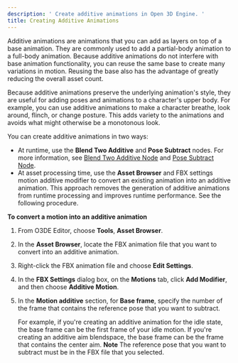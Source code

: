 ```yaml
---
description: ' Create additive animations in Open 3D Engine. '
title: Creating Additive Animations
---
```


Additive animations are animations that you can add as layers on top of a base animation. They are commonly used to add a partial-body animation to a full-body animation. Because additive animations do not interfere with base animation functionality, you can reuse the same base to create many variations in motion. Reusing the base also has the advantage of greatly reducing the overall asset count.

Because additive animations preserve the underlying animation's style, they are useful for adding poses and animations to a character's upper body. For example, you can use additive animations to make a character breathe, look around, flinch, or change posture. This adds variety to the animations and avoids what might otherwise be a monotonous look.

You can create additive animations in two ways:
+ At runtime, use the **Blend Two Additive** and **Pose Subtract** nodes. For more information, see [Blend Two Additive Node](/docs/user-guide/visualization/animation/animation-editor/blending-blendtwoadditive.md) and [Pose Subtract Node](/docs/user-guide/visualization/animation/animation-editor/blending-posesubtract.md).
+ At asset processing time, use the **Asset Browser** and FBX settings motion additive modifier to convert an existing animation into an additive animation. This approach removes the generation of additive animations from runtime processing and improves runtime performance. See the following procedure.

**To convert a motion into an additive animation**

1. From O3DE Editor, choose **Tools**, **Asset Browser**.

1. In the **Asset Browser**, locate the FBX animation file that you want to convert into an additive animation.

1. Right-click the FBX animation file and choose **Edit Settings**.

1. In the **FBX Settings** dialog box, on the **Motions** tab, click **Add Modifier**, and then choose **Additive Motion**.

1. In the **Motion additive** section, for **Base frame**, specify the number of the frame that contains the reference pose that you want to subtract.

   For example, if you're creating an additive animation for the idle state, the base frame can be the first frame of your idle motion. If you're creating an additive aim blendspace, the base frame can be the frame that contains the center aim.
**Note**
The reference pose that you want to subtract must be in the FBX file that you selected.

